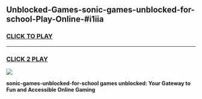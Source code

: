 
## Unblocked-Games-sonic-games-unblocked-for-school-Play-Online-#i1iia
<h3>
<a href="https://premium.freeplayer.one?title=sonic-games-unblocked-for-school&ref=27F">CLICK TO PLAY</a></h3>
<hr>

<h3>
<a href="https://premium.freeplayer.one?title=sonic-games-unblocked-for-school&ref=27F">CLICK 2 PLAY</a>
  
</h3>

<a href="https://premium.freeplayer.one?title=sonic-games-unblocked-for-school&ref=27F"><img src="https://clearcache.store/games.png"></a>


**sonic-games-unblocked-for-school games unblocked: Your Gateway to Fun and Accessible Online Gaming**
